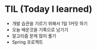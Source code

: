 # TIL (Today I learned)
- 개발 습관을 기르기 위해서 1일 1커밋 하기
- 오늘 배운것을 기록으로 남기기 
- 알고리즘 문제 많이 풀기
- Spring 프로젝트 
